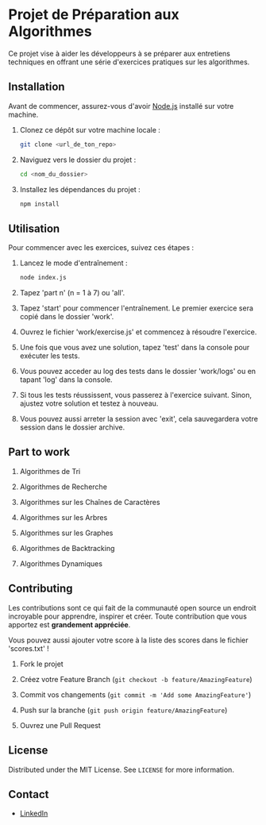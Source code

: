 # Projet de Préparation aux Algorithmes

Ce projet vise à aider les développeurs à se préparer aux entretiens techniques en offrant une série d'exercices pratiques sur les algorithmes.

## Installation

Avant de commencer, assurez-vous d'avoir [Node.js](https://nodejs.org/) installé sur votre machine.

1. Clonez ce dépôt sur votre machine locale :

   ```sh
   git clone <url_de_ton_repo>
    ```

2. Naviguez vers le dossier du projet :

    ```sh
    cd <nom_du_dossier>
    ```

3. Installez les dépendances du projet :

    ```sh
    npm install
    ```

## Utilisation

Pour commencer avec les exercices, suivez ces étapes :

1. Lancez le mode d'entraînement :

    ```sh
    node index.js
    ```

2. Tapez 'part n' (n = 1 à 7) ou 'all'.

3. Tapez 'start' pour commencer l'entraînement. Le premier exercice sera copié dans le dossier 'work'.

4. Ouvrez le fichier 'work/exercise.js' et commencez à résoudre l'exercice.

5. Une fois que vous avez une solution, tapez 'test' dans la console pour exécuter les tests.

6. Vous pouvez acceder au log des tests dans le dossier 'work/logs' ou en tapant 'log' dans la console.

7. Si tous les tests réussissent, vous passerez à l'exercice suivant. Sinon, ajustez votre solution et testez à nouveau.

8. Vous pouvez aussi arreter la session avec 'exit', cela sauvegardera votre session dans le dossier archive.

## Part to work

1. Algorithmes de Tri

2. Algorithmes de Recherche

3. Algorithmes sur les Chaînes de Caractères

4. Algorithmes sur les Arbres

5. Algorithmes sur les Graphes

6. Algorithmes de Backtracking

7. Algorithmes Dynamiques

## Contributing

Les contributions sont ce qui fait de la communauté open source un endroit incroyable pour apprendre, inspirer et créer. Toute contribution que vous apportez est **grandement appréciée**.

Vous pouvez aussi ajouter votre score à la liste des scores dans le fichier 'scores.txt' !

1. Fork le projet

2. Créez votre Feature Branch (`git checkout -b feature/AmazingFeature`)

3. Commit vos changements (`git commit -m 'Add some AmazingFeature'`)

4. Push sur la branche (`git push origin feature/AmazingFeature`)

5. Ouvrez une Pull Request

## License

Distributed under the MIT License. See `LICENSE` for more information.

## Contact

- [LinkedIn](https://www.linkedin.com/in/julien_rchd/)
